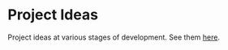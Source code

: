 # Project Ideas

Project ideas at various stages of development. See them
[here](https://dmolitor.com/project-ideas).
